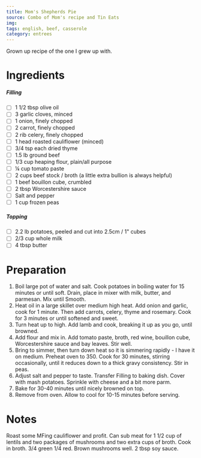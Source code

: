 ```yaml
---
title: Mom's Shepherds Pie
source: Combo of Mom's recipe and Tin Eats
img:
tags: english, beef, casserole
category: entrees
---
```


Grown up recipe of the one I grew up with.

Ingredients
===========

##### Filling
* [ ] 1 1/2 tbsp olive oil
* [ ] 3 garlic cloves, minced
* [ ] 1 onion, finely chopped
* [ ] 2 carrot, finely chopped
* [ ] 2 rib celery, finely chopped
* [ ] 1 head roasted cauliflower (minced)
* [ ] 3/4 tsp each dried thyme
* [ ] 1.5 lb ground  beef
* [ ] 1/3 cup heaping flour, plain/all purpose
* [ ] ¼ cup tomato paste
* [ ] 2 cups beef stock / broth (a little extra bullion is always helpful)
* [ ] 1 beef bouillon cube, crumbled
* [ ] 2 tbsp Worcestershire sauce
* [ ] Salt and pepper
* [ ] 1 cup frozen peas

##### Topping
* [ ] 2.2 lb potatoes, peeled and cut into 2.5cm / 1" cubes
* [ ] 2/3 cup whole milk
* [ ] 4 tbsp butter

Preparation
===========
1. Boil large pot of water and salt. Cook potatoes in boiling water for 15 minutes or until soft. Drain, place in mixer with milk, butter, and parmesan. Mix until Smooth.
2. Heat oil in a large skillet over medium high heat. Add onion and garlic, cook for 1 minute. Then add carrots, celery, thyme and rosemary. Cook for 3 minutes or until softened and sweet.
3. Turn heat up to high. Add lamb and cook, breaking it up as you go, until browned.
4. Add flour and mix in. Add tomato paste, broth, red wine, bouillon cube, Worcestershire sauce and bay leaves. Stir well.
5. Bring to simmer, then turn down heat so it is simmering rapidly - I have it on medium. Preheat oven to 350. Cook for 30 minutes, stirring occasionally, until it reduces down to a thick gravy consistency. Stir in peas.
6. Adjust salt and pepper to taste. Transfer Filling to baking dish. Cover with mash potatoes. Sprinkle with cheese and a bit more parm.
7. Bake for 30-40 minutes until nicely browned on top.
8. Remove from oven. Allow to cool for 10-15 minutes before serving.


Notes
=====

Roast some MFing  cauliflower and profit.
Can sub meat for 1 1/2 cup of lentils and two packages of mushrooms and two extra cups of broth. Cook in broth. 3/4 green 1/4 red. Brown mushrooms well. 2 tbsp soy sauce.
